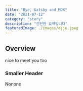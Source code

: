 ```yaml
---
title: "Bye, Gatsby and MDX"
date: "2021-07-12"
category: "story"
description: "간단한 요약입니다"
featuredImage: ./images/djje.jpeg
---
```


## Overview

nice to meet you
too

### Smaller Header

Nonono
